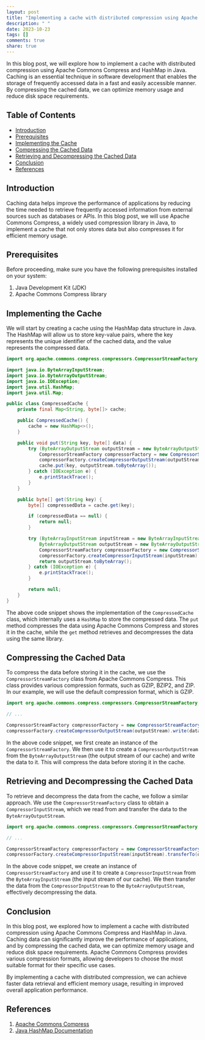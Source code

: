 ```yaml
---
layout: post
title: "Implementing a cache with distributed compression using Apache Commons Compress and HashMap in Java"
description: " "
date: 2023-10-23
tags: []
comments: true
share: true
---
```


In this blog post, we will explore how to implement a cache with distributed compression using Apache Commons Compress and HashMap in Java. Caching is an essential technique in software development that enables the storage of frequently accessed data in a fast and easily accessible manner. By compressing the cached data, we can optimize memory usage and reduce disk space requirements.

## Table of Contents
- [Introduction](#introduction)
- [Prerequisites](#prerequisites)
- [Implementing the Cache](#implementing-the-cache)
- [Compressing the Cached Data](#compressing-the-cached-data)
- [Retrieving and Decompressing the Cached Data](#retrieving-and-decompressing-the-cached-data)
- [Conclusion](#conclusion)
- [References](#references)

## Introduction

Caching data helps improve the performance of applications by reducing the time needed to retrieve frequently accessed information from external sources such as databases or APIs. In this blog post, we will use Apache Commons Compress, a widely used compression library in Java, to implement a cache that not only stores data but also compresses it for efficient memory usage.

## Prerequisites

Before proceeding, make sure you have the following prerequisites installed on your system:

1. Java Development Kit (JDK)
2. Apache Commons Compress library

## Implementing the Cache

We will start by creating a cache using the HashMap data structure in Java. The HashMap will allow us to store key-value pairs, where the key represents the unique identifier of the cached data, and the value represents the compressed data.

```java
import org.apache.commons.compress.compressors.CompressorStreamFactory;

import java.io.ByteArrayInputStream;
import java.io.ByteArrayOutputStream;
import java.io.IOException;
import java.util.HashMap;
import java.util.Map;

public class CompressedCache {
    private final Map<String, byte[]> cache;

    public CompressedCache() {
        cache = new HashMap<>();
    }

    public void put(String key, byte[] data) {
        try (ByteArrayOutputStream outputStream = new ByteArrayOutputStream()) {
            CompressorStreamFactory compressorFactory = new CompressorStreamFactory();
            compressorFactory.createCompressorOutputStream(outputStream).write(data);
            cache.put(key, outputStream.toByteArray());
        } catch (IOException e) {
            e.printStackTrace();
        }
    }

    public byte[] get(String key) {
        byte[] compressedData = cache.get(key);

        if (compressedData == null) {
            return null;
        }

        try (ByteArrayInputStream inputStream = new ByteArrayInputStream(compressedData)) {
            ByteArrayOutputStream outputStream = new ByteArrayOutputStream();
            CompressorStreamFactory compressorFactory = new CompressorStreamFactory();
            compressorFactory.createCompressorInputStream(inputStream).transferTo(outputStream);
            return outputStream.toByteArray();
        } catch (IOException e) {
            e.printStackTrace();
        }

        return null;
    }
}
```

The above code snippet shows the implementation of the `CompressedCache` class, which internally uses a `HashMap` to store the compressed data. The `put` method compresses the data using Apache Commons Compress and stores it in the cache, while the `get` method retrieves and decompresses the data using the same library.

## Compressing the Cached Data

To compress the data before storing it in the cache, we use the `CompressorStreamFactory` class from Apache Commons Compress. This class provides various compression formats, such as GZIP, BZIP2, and ZIP. In our example, we will use the default compression format, which is GZIP.

```java
import org.apache.commons.compress.compressors.CompressorStreamFactory;

// ...

CompressorStreamFactory compressorFactory = new CompressorStreamFactory();
compressorFactory.createCompressorOutputStream(outputStream).write(data);
```

In the above code snippet, we first create an instance of the `CompressorStreamFactory`. We then use it to create a `CompressorOutputStream` from the `ByteArrayOutputStream` (the output stream of our cache) and write the data to it. This will compress the data before storing it in the cache.

## Retrieving and Decompressing the Cached Data

To retrieve and decompress the data from the cache, we follow a similar approach. We use the `CompressorStreamFactory` class to obtain a `CompressorInputStream`, which we read from and transfer the data to the `ByteArrayOutputStream`.

```java
import org.apache.commons.compress.compressors.CompressorStreamFactory;

// ...

CompressorStreamFactory compressorFactory = new CompressorStreamFactory();
compressorFactory.createCompressorInputStream(inputStream).transferTo(outputStream);
```

In the above code snippet, we create an instance of `CompressorStreamFactory` and use it to create a `CompressorInputStream` from the `ByteArrayInputStream` (the input stream of our cache). We then transfer the data from the `CompressorInputStream` to the `ByteArrayOutputStream`, effectively decompressing the data.

## Conclusion

In this blog post, we explored how to implement a cache with distributed compression using Apache Commons Compress and HashMap in Java. Caching data can significantly improve the performance of applications, and by compressing the cached data, we can optimize memory usage and reduce disk space requirements. Apache Commons Compress provides various compression formats, allowing developers to choose the most suitable format for their specific use cases.

By implementing a cache with distributed compression, we can achieve faster data retrieval and efficient memory usage, resulting in improved overall application performance.

## References

1. [Apache Commons Compress](https://commons.apache.org/proper/commons-compress/)
2. [Java HashMap Documentation](https://docs.oracle.com/en/java/javase/16/docs/api/java.base/java/util/HashMap.html)